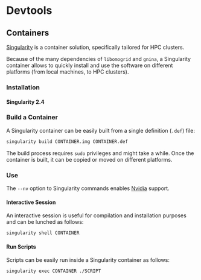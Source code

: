 # Devtools

## Containers

[Singularity](https://sylabs.io/singularity/) is a container solution, specifically tailored for HPC clusters.

Because of the many dependencies of `libomogrid` and `gnina`, a Singularity container allows to quickly install and use the software on different platforms (from local machines, to HPC clusters).

### Installation

#### Singularity 2.4

### Build a Container

A Singularity container can be easily built from a single definition (`.def`) file:

```bash
singularity build CONTAINER.img CONTAINER.def
```

The build process requires `sudo` privileges and might take a while. Once the container is built, it can be copied or moved on different platforms.

### Use

The `--nv` option to Singularity commands enables [Nvidia](https://www.nvidia.com/en-us/) support.

#### Interactive Session

An interactive session is useful for compilation and installation purposes and can be lunched as follows:

```bash
singularity shell CONTAINER
```

#### Run Scripts

Scripts can be easily run inside a Singularity container as follows:

```bash
singularity exec CONTAINER ./SCRIPT
```
